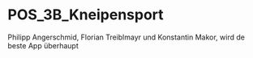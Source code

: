 # POS_3B_Kneipensport
Philipp Angerschmid, Florian Treiblmayr und Konstantin Makor, wird de beste App überhaupt
